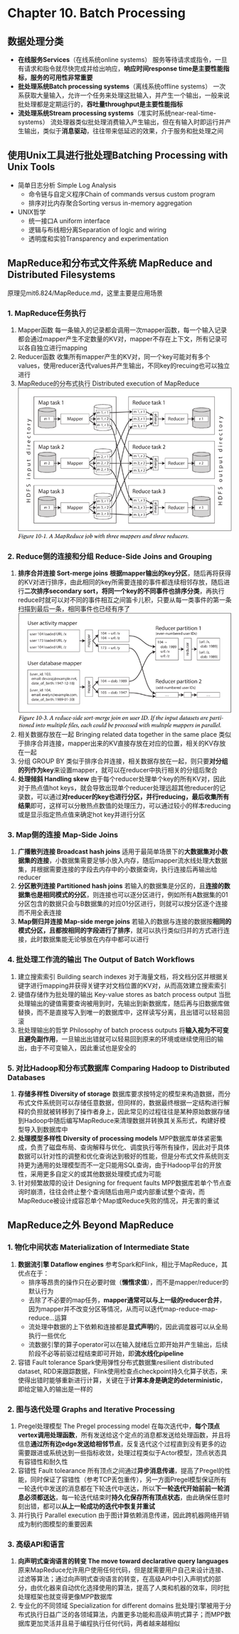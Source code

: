 # Chapter 10. Batch Processing

## 数据处理分类

- **在线服务Services**（在线系统online systems）
    服务等待请求或指令，一旦有请求和指令就尽快完成并给出响应，**响应时间response time是主要性能指标，服务的可用性非常重要**
- **批处理系统Batch processing systems**（离线系统offline systems）
    一次系获取大量输入，允许一个任务来处理这批输入，并产生一个输出，一般来说批处理都是定期运行的，**吞吐量throughput是主要性能指标**
- **流处理系统Stream processing systems**（准实时系统near-real-time-systems）
    流处理器类似批处理消费输入产生输出，但在有输入时即运行并产生输出，类似于**消息驱动**，往往带来低延迟的效果，介于服务和批处理之间

## 使用Unix工具进行批处理Batching Processing with Unix Tools

- 简单日志分析 Simple Log Analysis
  - 命令链与自定义程序Chain of commands versus custom program
  - 排序对比内存聚合Sorting versus in-memory aggregation
- UNIX哲学
  - 统一接口A uniform interface
  - 逻辑与布线相分离Separation of logic and wiring
  - 透明度和实验Transparency and experimentation

## MapReduce和分布式文件系统 MapReduce and Distributed Filesystems

原理见mit6.824/MapReduce.md，这里主要是应用场景

### 1. MapReduce任务执行

1. Mapper函数
    每一条输入的记录都会调用一次mapper函数，每一个输入记录都会通过mapper产生不定数量的KV对，mapper不存在上下文，所有记录可以各自独立进行mapping
1. Reducer函数
    收集所有mapper产生的KV对，同一个key可能对有多个values，使用reducer迭代values并产生输出，不同key的recuing也可以独立进行
1. MapReduce的分布式执行 Distributed execution of MapReduce
    ![10.1](images/10.1.png)

### 2. Reduce侧的连接和分组 Reduce-Side Joins and Grouping

1. **排序合并连接 Sort-merge joins**
    **根据mapper输出的key分区**，随后再将获得的KV对进行排序，由此相同的key所需要连接的事件都连续相邻存放，随后进行**二次排序secondary sort，将同一个key的不同事件也排序分类**，再执行reduce时就可以对不同的事件相互之间笛卡儿积，只要从每一类事件的第一条扫描到最后一条，相同事件也已经有序了
    ![10.2](images/10.2.png)
1. 相关数据存放在一起 Bringing related data together in the same place
    类似于排序合并连接，mapper出来的KV直接存放在对应的位置，相关的KV存放在一起
1. 分组 GROUP BY
    类似于排序合并连接，相关数据存放在一起，则只要**对分组的列作为key**来设置mapper，就可以在reducer中执行相关的分组后聚合
1. **处理倾斜 Handling skew**
    由于每个reducer处理单个key的所有KV对，因此对于热点值hot keys，就会导致出现单个reducer处理远超其他reducer的记录数，可以通过**对reducer的key也进行分区，并行reducing，最后收集所有结果**即可，这样可以分散热点数值的处理压力，可以通过较小的样本reducing或是显示指定热点值来确定hot key并进行分区

### 3. Map侧的连接 Map-Side Joins

1. **广播散列连接 Broadcast hash joins**
    适用于最简单场景下的**大数据集对小数据集的连接**，小数据集需要足够小放入内存，随后mapper流水线处理大数据集，并根据需要连接的字段去内存中的小数据查询，执行连接后再输出给reducer
2. **分区散列连接 Partitioned hash joins**
    若输入的数据集是分区的，且**连接的数据集也是相同模式的分区**，则连接也可以逐分区进行，例如所有A数据集的01分区包含的数据只会与B数据集的对应01分区进行，则就可以按分区逐个连接而不用全表连接
3. **Map侧归并连接 Map-side merge joins**
    若输入的数据与连接的数据按**相同的模式分区，且都按相同的字段进行了排序**，就可以执行类似归并的方式进行连接，此时数据集能无论够放在内存中都可以进行

### 4. 批处理工作流的输出 The Output of Batch Workflows

1. 建立搜索索引 Building search indexes
    对于海量文档，将文档分区并根据关键字进行mapping并获得关键字对文档位置的KV对，从而高效建立搜索索引
1. 键值存储作为批处理的输出 Key-value stores as batch process output
    当批处理输出的键值需要查询被用到时，先输出到新数据库，随后再与旧数据库做替换，而不是直接写入到唯一的数据库中，这样读写分离，且出错可以轻易回滚
1. 批处理输出的哲学 Philosophy of batch process outputs
    将**输入视为不可变且避免副作用**，一旦输出出错就可以轻易回到原来的环境或继续使用旧的输出，由于不可变输入，因此重试也是安全的

### 5. 对比Hadoop和分布式数据库 Comparing Hadoop to Distributed Databases

1. **存储多样性 Diversity of storage**
    数据库要求按特定的模型来构造数据，而分布式文件系统则可以存储任意数据，但同样的，数据最终根据一定结构进行解释的负担就被转移到了操作者身上，因此常见的过程往往是某种原始数据存储到Hadoop中随后编写MapReduce来清理数据并转换其关系形式，构建好模型导入到数据库中
1. **处理模型多样性 Diversity of processing models**
    MPP数据库单体紧密集成，负责了磁盘布局、查询解释与优化、调度执行等所有操作，因此对于具体数据可以针对性的调整和优化查询达到极好的性能，但是分布式文件系统则支持更为通用的处理模型而不一定只能用SQL查询，由于Hadoop平台的开放性，采用更多自定义的或其他数据处理模式成为可能
1. 针对频繁故障的设计 Designing for frequent faults
    MPP数据库若单个节点查询时崩溃，往往会终止整个查询随后由用户或内部重试整个查询，而MapReduce被设计成容忍单个Map或Reduce失败的情况，并无害的重试

## MapReduce之外 Beyond MapReduce

### 1. 物化中间状态 Materialization of Intermediate State

1. **数据流引擎 Dataflow engines**
    参考Spark和Flink，相比于MapReduce，其优点在于：
    - 排序等昂贵的操作只在必要时做（**懒惰求值**），而不是mapper/reducer的默认行为
    - 去除了不必要的map任务，**mapper通常可以与上一级的reducer合并**，因为mapper并不改变分区等情况，从而可以迭代map-reduce-map-reduce...运算
    - 流处理中数据的上下依赖和连接都是**显式声明**的，因此调度器可以从全局执行一些优化
    - 流数据引擎的算子operator可以在输入就绪后立即开始并产生输出，后续阶段不必等前驱过程结束即可开始，即**流水线化pipeline**
1. 容错 Fault tolerance
    Spark使用弹性分布式数据集resilient distributed dataset, RDD来跟踪数据，Flink使用检查点checkpoint持久化算子状态，来使得出错时能够重新进行计算，关键在于**计算本身是确定的deterministic**，即给定输入的输出是一样的

### 2. 图与迭代处理 Graphs and Iterative Processing

1. Pregel处理模型 The Pregel processing model
    在每次迭代中，**每个顶点vertex调用处理函数**，所有发送给这个定点的消息都发送给处理函数，并且将信息**通过所有边edge发送给相邻节点**，反复迭代这个过程直到没有更多的边需要跟进或系统达到一些指标收敛，处理过程类似于Actor模型，顶点状态具有容错性和耐久性
1. 容错性 Fault tolearance
    所有顶点之间通过**异步消息传递**，提高了Pregel的性能，同时保证了容错性（参考TCP丢包重传），另一方面Pregel模型保证所有一轮迭代中发送的消息都在下轮迭代中送达，所以**下一轮迭代开始前前一轮消息必须都送达**，每一轮迭代结束时**持久化保存所有顶点状态**，由此确保任意时刻出错，都可以**从上一轮成功的迭代中恢复并重试**
1. 并行执行 Parallel execution
    由于图计算依赖消息传递，因此跨机器网络开销成为制约图模型的重要因素

### 3. 高级API和语言

1. **向声明式查询语言的转变 The move toward declarative query languages**
    原来MapReduce允许用户使用任何代码，但是就需要用户自己来设计连接、过滤等算法；通过向声明式查询语言的转变，在高级API中引入声明式的部分，由优化器来自动优化选择使用的算法，提高了人类和机器的效率，同时批处理框架也就变得更像MPP数据库
1. 专业化的不同领域 Specialization for different domains
   批处理引擎被用于分布式执行日益广泛的各领域算法，内置更多功能和高级声明式算子；而MPP数据库更加灵活并且易于编程执行任何代码，两者越来越相似
